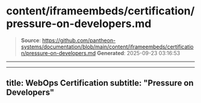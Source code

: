 # content/iframeembeds/certification/pressure-on-developers.md

> **Source**: https://github.com/pantheon-systems/documentation/blob/main/content/iframeembeds/certification/pressure-on-developers.md
> **Generated**: 2025-09-23 03:16:53

---

---
title: WebOps Certification
subtitle: "Pressure on Developers"
---

<Partial file="certification-guide/pressure-on-developers.md" />
